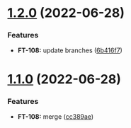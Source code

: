 # [1.2.0](https://github.com/vipe4ka-visko4ka/semantic-release/compare/v1.1.0...v1.2.0) (2022-06-28)


### Features

* **FT-108:** update branches ([6b416f7](https://github.com/vipe4ka-visko4ka/semantic-release/commit/6b416f7953a4a269c1e89d62441a96377bf83937))

# [1.1.0](https://github.com/vipe4ka-visko4ka/semantic-release/compare/v1.0.1...v1.1.0) (2022-06-28)


### Features

* **FT-108:** merge ([cc389ae](https://github.com/vipe4ka-visko4ka/semantic-release/commit/cc389aeea351b3c47271eb72091fc6acadd25549))
